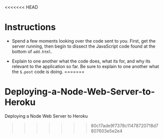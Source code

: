<<<<<<< HEAD
# **Instructions**

* Spend a few moments looking over the code sent to you. First, get the server running, then begin to dissect the JavaScript code found at the bottom of `add.html`.

* Explain to one another what the code does, what its for, and why its relevant to the application so far. Be sure to explain to one another what the `$.post` code is doing.
=======
# Deploying-a-Node-Web-Server-to-Heroku
Deploying a Node Web Server to Heroku
>>>>>>> 80c17ade9f7378c11478720718d7807603e5e2e4
